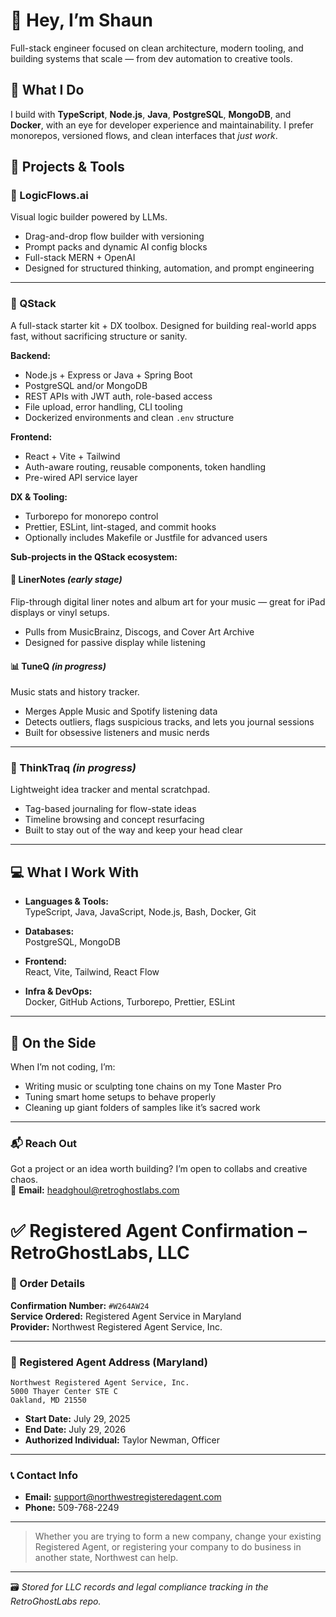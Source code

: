 # 👋 Hey, I’m Shaun

Full-stack engineer focused on clean architecture, modern tooling, and building systems that scale — from dev automation to creative tools.

## 🧠 What I Do

I build with **TypeScript**, **Node.js**, **Java**, **PostgreSQL**, **MongoDB**, and **Docker**, with an eye for developer experience and maintainability. I prefer monorepos, versioned flows, and clean interfaces that *just work*.

## 🔧 Projects & Tools

### 🚀 LogicFlows.ai  
Visual logic builder powered by LLMs.  
- Drag-and-drop flow builder with versioning  
- Prompt packs and dynamic AI config blocks  
- Full-stack MERN + OpenAI  
- Designed for structured thinking, automation, and prompt engineering

---

### 🧰 QStack  
A full-stack starter kit + DX toolbox. Designed for building real-world apps fast, without sacrificing structure or sanity.

**Backend:**
- Node.js + Express or Java + Spring Boot  
- PostgreSQL and/or MongoDB  
- REST APIs with JWT auth, role-based access  
- File upload, error handling, CLI tooling  
- Dockerized environments and clean `.env` structure

**Frontend:**
- React + Vite + Tailwind  
- Auth-aware routing, reusable components, token handling  
- Pre-wired API service layer

**DX & Tooling:**
- Turborepo for monorepo control  
- Prettier, ESLint, lint-staged, and commit hooks  
- Optionally includes Makefile or Justfile for advanced users

**Sub-projects in the QStack ecosystem:**

#### 🎵 LinerNotes *(early stage)*  
Flip-through digital liner notes and album art for your music — great for iPad displays or vinyl setups.  
- Pulls from MusicBrainz, Discogs, and Cover Art Archive  
- Designed for passive display while listening

#### 📊 TuneQ *(in progress)*  
Music stats and history tracker.  
- Merges Apple Music and Spotify listening data  
- Detects outliers, flags suspicious tracks, and lets you journal sessions  
- Built for obsessive listeners and music nerds

---

### 🧠 ThinkTraq *(in progress)*  
Lightweight idea tracker and mental scratchpad.  
- Tag-based journaling for flow-state ideas  
- Timeline browsing and concept resurfacing  
- Built to stay out of the way and keep your head clear

---

## 💻 What I Work With

- **Languages & Tools:**  
  TypeScript, Java, JavaScript, Node.js, Bash, Docker, Git

- **Databases:**  
  PostgreSQL, MongoDB

- **Frontend:**  
  React, Vite, Tailwind, React Flow

- **Infra & DevOps:**  
  Docker, GitHub Actions, Turborepo, Prettier, ESLint

---

## 🎸 On the Side

When I’m not coding, I’m:
- Writing music or sculpting tone chains on my Tone Master Pro  
- Tuning smart home setups to behave properly  
- Cleaning up giant folders of samples like it’s sacred work

---

### 📬 Reach Out

Got a project or an idea worth building? I’m open to collabs and creative chaos.  
📧 **Email:** [headghoul@retroghostlabs.com](mailto:headghoul@retroghostlabs.com)

# ✅ Registered Agent Confirmation – RetroGhostLabs, LLC

### 📄 Order Details
**Confirmation Number:** `#W264AW24`  
**Service Ordered:** Registered Agent Service in Maryland  
**Provider:** Northwest Registered Agent Service, Inc.

---

### 🏢 Registered Agent Address (Maryland)

```
Northwest Registered Agent Service, Inc.  
5000 Thayer Center STE C  
Oakland, MD 21550  
```

- **Start Date:** July 29, 2025  
- **End Date:** July 29, 2026  
- **Authorized Individual:** Taylor Newman, Officer  

---

### 📞 Contact Info
- **Email:** [support@northwestregisteredagent.com](mailto:support@northwestregisteredagent.com)  
- **Phone:** 509-768-2249

---

> Whether you are trying to form a new company, change your existing Registered Agent, or registering your company to do business in another state, Northwest can help.

---

🗃️ _Stored for LLC records and legal compliance tracking in the RetroGhostLabs repo._

